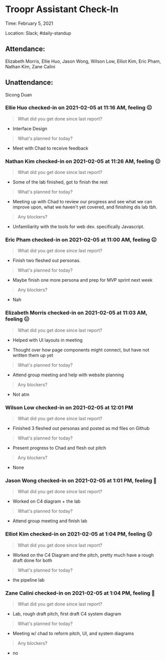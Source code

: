 # Troopr Assistant Check-In
Time: February 5, 2021

Location: Slack; #daily-standup

## Attendance:

Elizabeth Morris, Ellie Huo, Jason Wong, Wilson Low, Elliot Kim, Eric Pham, Nathan Kim, Zane Calini

## Unattendance:
Sicong Duan


### Ellie Huo checked-in on  2021-02-05 at 11:16 AM, feeling :neutral_face:
> What did you get done since last report?

- Interface Design

> What's planned for today?

- Meet with Chad to receive feedback


### Nathan Kim checked-in on  2021-02-05 at 11:26 AM, feeling :neutral_face:
> What did you get done since last report?

- Some of the lab finished, got to finish the rest

> What's planned for today?

- Meeting up with Chad to review our progress and see what we can improve upon, what we haven't yet covered, and finishing dis lab tbh.

> Any blockers?

- Unfamiliarity with the tools for web dev. specifically Javascript.


### Eric Pham checked-in on  2021-02-05 at 11:00 AM, feeling :neutral_face:

> What did you get done since last report?

- Finish two fleshed out personas.

> What's planned for today?

- Maybe finish one more persona and prep for MVP sprint next week

> Any blockers?

- Nah


### Elizabeth Morris checked-in on  2021-02-05 at 11:03 AM, feeling :neutral_face:

> What did you get done since last report?

- Helped with UI layouts in meeting

- Thought over how page components might connect, but have not written them up yet

> What's planned for today?

- Attend group meeting and help with website planning

> Any blockers?

- Not atm


### Wilson Low checked-in on  2021-02-05 at 12:01 PM

> What did you get done since last report?

- Finished 3 fleshed out personas and posted as md files on Github

> What's planned for today?

- Present progress to Chad and flesh out pitch

> Any blockers?

- None


### Jason Wong checked-in on  2021-02-05 at 1:01 PM, feeling :slightly_smiling_face:

> What did you get done since last report?

- Worked on C4 diagram + the lab

> What's planned for today?

- Attend group meeting and finish lab


### Elliot Kim checked-in on  2021-02-05 at 1:04 PM, feeling :neutral_face:

> What did you get done since last report?

- Worked on the C4 Diagram and the pitch, pretty much have a rough draft done for both

> What's planned for today?

- the pipeline lab


### Zane Calini checked-in on  2021-02-05 at 1:04 PM, feeling :slightly_smiling_face:

> What did you get done since last report?

- Lab, rough draft pitch, first draft C4 system diagram

> What's planned for today?

- Meeting w/ chad to reform pitch, UI, and system diagrams

> Any blockers?

- no
